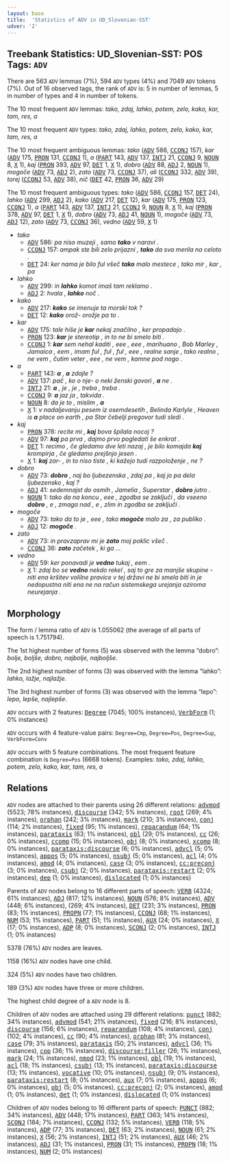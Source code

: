 ```yaml
---
layout: base
title:  'Statistics of ADV in UD_Slovenian-SST'
udver: '2'
---
```


## Treebank Statistics: UD_Slovenian-SST: POS Tags: `ADV`

There are 563 `ADV` lemmas (7%), 594 `ADV` types (4%) and 7049 `ADV` tokens (7%).
Out of 16 observed tags, the rank of `ADV` is: 5 in number of lemmas, 5 in number of types and 4 in number of tokens.

The 10 most frequent `ADV` lemmas: <em>tako, zdaj, lahko, potem, zelo, kako, kar, tam, res, a</em>

The 10 most frequent `ADV` types:  <em>tako, zdaj, lahko, potem, zelo, kako, kar, tam, res, a</em>

The 10 most frequent ambiguous lemmas: <em>tako</em> (<tt><a href="sl_sst-pos-ADV.html">ADV</a></tt> 586, <tt><a href="sl_sst-pos-CCONJ.html">CCONJ</a></tt> 157), <em>kar</em> (<tt><a href="sl_sst-pos-ADV.html">ADV</a></tt> 175, <tt><a href="sl_sst-pos-PRON.html">PRON</a></tt> 131, <tt><a href="sl_sst-pos-CCONJ.html">CCONJ</a></tt> 1), <em>a</em> (<tt><a href="sl_sst-pos-PART.html">PART</a></tt> 143, <tt><a href="sl_sst-pos-ADV.html">ADV</a></tt> 137, <tt><a href="sl_sst-pos-INTJ.html">INTJ</a></tt> 21, <tt><a href="sl_sst-pos-CCONJ.html">CCONJ</a></tt> 9, <tt><a href="sl_sst-pos-NOUN.html">NOUN</a></tt> 8, <tt><a href="sl_sst-pos-X.html">X</a></tt> 1), <em>kaj</em> (<tt><a href="sl_sst-pos-PRON.html">PRON</a></tt> 393, <tt><a href="sl_sst-pos-ADV.html">ADV</a></tt> 97, <tt><a href="sl_sst-pos-DET.html">DET</a></tt> 1, <tt><a href="sl_sst-pos-X.html">X</a></tt> 1), <em>dobro</em> (<tt><a href="sl_sst-pos-ADV.html">ADV</a></tt> 88, <tt><a href="sl_sst-pos-ADJ.html">ADJ</a></tt> 2, <tt><a href="sl_sst-pos-NOUN.html">NOUN</a></tt> 1), <em>mogoče</em> (<tt><a href="sl_sst-pos-ADV.html">ADV</a></tt> 73, <tt><a href="sl_sst-pos-ADJ.html">ADJ</a></tt> 2), <em>zato</em> (<tt><a href="sl_sst-pos-ADV.html">ADV</a></tt> 73, <tt><a href="sl_sst-pos-CCONJ.html">CCONJ</a></tt> 37), <em>ali</em> (<tt><a href="sl_sst-pos-CCONJ.html">CCONJ</a></tt> 332, <tt><a href="sl_sst-pos-ADV.html">ADV</a></tt> 39), <em>torej</em> (<tt><a href="sl_sst-pos-CCONJ.html">CCONJ</a></tt> 53, <tt><a href="sl_sst-pos-ADV.html">ADV</a></tt> 38), <em>nič</em> (<tt><a href="sl_sst-pos-DET.html">DET</a></tt> 42, <tt><a href="sl_sst-pos-PRON.html">PRON</a></tt> 36, <tt><a href="sl_sst-pos-ADV.html">ADV</a></tt> 29)

The 10 most frequent ambiguous types:  <em>tako</em> (<tt><a href="sl_sst-pos-ADV.html">ADV</a></tt> 586, <tt><a href="sl_sst-pos-CCONJ.html">CCONJ</a></tt> 157, <tt><a href="sl_sst-pos-DET.html">DET</a></tt> 24), <em>lahko</em> (<tt><a href="sl_sst-pos-ADV.html">ADV</a></tt> 299, <tt><a href="sl_sst-pos-ADJ.html">ADJ</a></tt> 2), <em>kako</em> (<tt><a href="sl_sst-pos-ADV.html">ADV</a></tt> 217, <tt><a href="sl_sst-pos-DET.html">DET</a></tt> 12), <em>kar</em> (<tt><a href="sl_sst-pos-ADV.html">ADV</a></tt> 175, <tt><a href="sl_sst-pos-PRON.html">PRON</a></tt> 123, <tt><a href="sl_sst-pos-CCONJ.html">CCONJ</a></tt> 1), <em>a</em> (<tt><a href="sl_sst-pos-PART.html">PART</a></tt> 143, <tt><a href="sl_sst-pos-ADV.html">ADV</a></tt> 137, <tt><a href="sl_sst-pos-INTJ.html">INTJ</a></tt> 21, <tt><a href="sl_sst-pos-CCONJ.html">CCONJ</a></tt> 9, <tt><a href="sl_sst-pos-NOUN.html">NOUN</a></tt> 8, <tt><a href="sl_sst-pos-X.html">X</a></tt> 1), <em>kaj</em> (<tt><a href="sl_sst-pos-PRON.html">PRON</a></tt> 378, <tt><a href="sl_sst-pos-ADV.html">ADV</a></tt> 97, <tt><a href="sl_sst-pos-DET.html">DET</a></tt> 1, <tt><a href="sl_sst-pos-X.html">X</a></tt> 1), <em>dobro</em> (<tt><a href="sl_sst-pos-ADV.html">ADV</a></tt> 73, <tt><a href="sl_sst-pos-ADJ.html">ADJ</a></tt> 41, <tt><a href="sl_sst-pos-NOUN.html">NOUN</a></tt> 1), <em>mogoče</em> (<tt><a href="sl_sst-pos-ADV.html">ADV</a></tt> 73, <tt><a href="sl_sst-pos-ADJ.html">ADJ</a></tt> 12), <em>zato</em> (<tt><a href="sl_sst-pos-ADV.html">ADV</a></tt> 73, <tt><a href="sl_sst-pos-CCONJ.html">CCONJ</a></tt> 36), <em>vedno</em> (<tt><a href="sl_sst-pos-ADV.html">ADV</a></tt> 59, <tt><a href="sl_sst-pos-X.html">X</a></tt> 1)


* <em>tako</em>
  * <tt><a href="sl_sst-pos-ADV.html">ADV</a></tt> 586: <em>pa niso muzeji , samo <b>tako</b> v naravi .</em>
  * <tt><a href="sl_sst-pos-CCONJ.html">CCONJ</a></tt> 157: <em>ampak ste bili zelo prijazni , <b>tako</b> da sva merila na celoto .</em>
  * <tt><a href="sl_sst-pos-DET.html">DET</a></tt> 24: <em>ker nama je bilo ful všeč <b>tako</b> malo mestece , tako mir , kar , pa</em>
* <em>lahko</em>
  * <tt><a href="sl_sst-pos-ADV.html">ADV</a></tt> 299: <em>in <b>lahko</b> komot imaš tam reklamo .</em>
  * <tt><a href="sl_sst-pos-ADJ.html">ADJ</a></tt> 2: <em>hvala , <b>lahko</b> noč .</em>
* <em>kako</em>
  * <tt><a href="sl_sst-pos-ADV.html">ADV</a></tt> 217: <em><b>kako</b> se imenuje ta morski tok ?</em>
  * <tt><a href="sl_sst-pos-DET.html">DET</a></tt> 12: <em><b>kako</b> orož- orožje pa to .</em>
* <em>kar</em>
  * <tt><a href="sl_sst-pos-ADV.html">ADV</a></tt> 175: <em>tale hiše je <b>kar</b> nekaj značilno , ker propadajo .</em>
  * <tt><a href="sl_sst-pos-PRON.html">PRON</a></tt> 123: <em><b>kar</b> je stereotip , in to ne bi smelo biti .</em>
  * <tt><a href="sl_sst-pos-CCONJ.html">CCONJ</a></tt> 1: <em><b>kar</b> sem nehal kaditi , eee , eee , marihuano , Bob Marley , Jamaica , eem , imam ful , ful , ful , eee , realne sanje , tako realno , ne vem , čutim veter , eee , ne vem , kamne pod nogo .</em>
* <em>a</em>
  * <tt><a href="sl_sst-pos-PART.html">PART</a></tt> 143: <em><b>a</b> , <b>a</b> zdajle ?</em>
  * <tt><a href="sl_sst-pos-ADV.html">ADV</a></tt> 137: <em>pač , ko o nje- o neki ženski govori , <b>a</b> ne .</em>
  * <tt><a href="sl_sst-pos-INTJ.html">INTJ</a></tt> 21: <em><b>a</b> , je , je , treba , treba .</em>
  * <tt><a href="sl_sst-pos-CCONJ.html">CCONJ</a></tt> 9: <em><b>a</b> jaz ja , takvida .</em>
  * <tt><a href="sl_sst-pos-NOUN.html">NOUN</a></tt> 8: <em>da je to , mislim , <b>a</b></em>
  * <tt><a href="sl_sst-pos-X.html">X</a></tt> 1: <em>v nadaljevanju pesem iz osemdesetih , Belinda Karlyle , Heaven is <b>a</b> place on earth , pa Star čebelji pregovor tudi sledi .</em>
* <em>kaj</em>
  * <tt><a href="sl_sst-pos-PRON.html">PRON</a></tt> 378: <em>recite mi , <b>kaj</b> bova špilala nocoj ?</em>
  * <tt><a href="sl_sst-pos-ADV.html">ADV</a></tt> 97: <em><b>kaj</b> pa prva , dajmo prvo pogledati še enkrat .</em>
  * <tt><a href="sl_sst-pos-DET.html">DET</a></tt> 1: <em>recimo , če gledamo dve leti nazaj , je bilo komajda <b>kaj</b> krompirja , če gledamo prejšnjo jesen .</em>
  * <tt><a href="sl_sst-pos-X.html">X</a></tt> 1: <em><b>kaj</b> zar- , in to niso tiste , ki kažejo tudi razpoloženje , ne ?</em>
* <em>dobro</em>
  * <tt><a href="sl_sst-pos-ADV.html">ADV</a></tt> 73: <em><b>dobro</b> , naj bo ljubezenska , zdaj pa , kaj jo pa dela ljubezensko , kaj ?</em>
  * <tt><a href="sl_sst-pos-ADJ.html">ADJ</a></tt> 41: <em>sedemnajst do osmih , Jamelia , Superstar , <b>dobro</b> jutro .</em>
  * <tt><a href="sl_sst-pos-NOUN.html">NOUN</a></tt> 1: <em>tako da na koncu , eee , zgodba se zaključi , da vseeno <b>dobro</b> , e , zmaga nad , e , zlim in zgodba se zaključi .</em>
* <em>mogoče</em>
  * <tt><a href="sl_sst-pos-ADV.html">ADV</a></tt> 73: <em>tako da to je , eee , tako <b>mogoče</b> malo za , za publiko .</em>
  * <tt><a href="sl_sst-pos-ADJ.html">ADJ</a></tt> 12: <em><b>mogoče</b> .</em>
* <em>zato</em>
  * <tt><a href="sl_sst-pos-ADV.html">ADV</a></tt> 73: <em>in pravzaprav mi je <b>zato</b> moj poklic všeč .</em>
  * <tt><a href="sl_sst-pos-CCONJ.html">CCONJ</a></tt> 36: <em><b>zato</b> začetek , ki ga …</em>
* <em>vedno</em>
  * <tt><a href="sl_sst-pos-ADV.html">ADV</a></tt> 59: <em>ker ponavadi je <b>vedno</b> tukaj , eem .</em>
  * <tt><a href="sl_sst-pos-X.html">X</a></tt> 1: <em>zdaj bo se <b>vedno</b> nekdo rekel , saj to gre za manjše skupine - niti ena kršitev volilne pravice v tej državi ne bi smela biti in je nedopustna niti ena ne na račun sistemskega urejanja oziroma neurejanja .</em>

## Morphology

The form / lemma ratio of `ADV` is 1.055062 (the average of all parts of speech is 1.751794).

The 1st highest number of forms (5) was observed with the lemma “dobro”: <em>bolje, boljše, dobro, najbolje, najboljše</em>.

The 2nd highest number of forms (3) was observed with the lemma “lahko”: <em>lahko, lažje, najlažje</em>.

The 3rd highest number of forms (3) was observed with the lemma “lepo”: <em>lepo, lepše, najlepše</em>.

`ADV` occurs with 2 features: <tt><a href="sl_sst-feat-Degree.html">Degree</a></tt> (7045; 100% instances), <tt><a href="sl_sst-feat-VerbForm.html">VerbForm</a></tt> (1; 0% instances)

`ADV` occurs with 4 feature-value pairs: `Degree=Cmp`, `Degree=Pos`, `Degree=Sup`, `VerbForm=Conv`

`ADV` occurs with 5 feature combinations.
The most frequent feature combination is `Degree=Pos` (6668 tokens).
Examples: <em>tako, zdaj, lahko, potem, zelo, kako, kar, tam, res, a</em>


## Relations

`ADV` nodes are attached to their parents using 26 different relations: <tt><a href="sl_sst-dep-advmod.html">advmod</a></tt> (5523; 78% instances), <tt><a href="sl_sst-dep-discourse.html">discourse</a></tt> (342; 5% instances), <tt><a href="sl_sst-dep-root.html">root</a></tt> (269; 4% instances), <tt><a href="sl_sst-dep-orphan.html">orphan</a></tt> (242; 3% instances), <tt><a href="sl_sst-dep-mark.html">mark</a></tt> (210; 3% instances), <tt><a href="sl_sst-dep-conj.html">conj</a></tt> (114; 2% instances), <tt><a href="sl_sst-dep-fixed.html">fixed</a></tt> (95; 1% instances), <tt><a href="sl_sst-dep-reparandum.html">reparandum</a></tt> (64; 1% instances), <tt><a href="sl_sst-dep-parataxis.html">parataxis</a></tt> (63; 1% instances), <tt><a href="sl_sst-dep-obl.html">obl</a></tt> (29; 0% instances), <tt><a href="sl_sst-dep-cc.html">cc</a></tt> (26; 0% instances), <tt><a href="sl_sst-dep-ccomp.html">ccomp</a></tt> (15; 0% instances), <tt><a href="sl_sst-dep-obj.html">obj</a></tt> (8; 0% instances), <tt><a href="sl_sst-dep-xcomp.html">xcomp</a></tt> (8; 0% instances), <tt><a href="sl_sst-dep-parataxis-discourse.html">parataxis:discourse</a></tt> (6; 0% instances), <tt><a href="sl_sst-dep-advcl.html">advcl</a></tt> (5; 0% instances), <tt><a href="sl_sst-dep-appos.html">appos</a></tt> (5; 0% instances), <tt><a href="sl_sst-dep-nsubj.html">nsubj</a></tt> (5; 0% instances), <tt><a href="sl_sst-dep-acl.html">acl</a></tt> (4; 0% instances), <tt><a href="sl_sst-dep-amod.html">amod</a></tt> (4; 0% instances), <tt><a href="sl_sst-dep-case.html">case</a></tt> (3; 0% instances), <tt><a href="sl_sst-dep-cc-preconj.html">cc:preconj</a></tt> (3; 0% instances), <tt><a href="sl_sst-dep-csubj.html">csubj</a></tt> (2; 0% instances), <tt><a href="sl_sst-dep-parataxis-restart.html">parataxis:restart</a></tt> (2; 0% instances), <tt><a href="sl_sst-dep-dep.html">dep</a></tt> (1; 0% instances), <tt><a href="sl_sst-dep-dislocated.html">dislocated</a></tt> (1; 0% instances)

Parents of `ADV` nodes belong to 16 different parts of speech: <tt><a href="sl_sst-pos-VERB.html">VERB</a></tt> (4324; 61% instances), <tt><a href="sl_sst-pos-ADJ.html">ADJ</a></tt> (817; 12% instances), <tt><a href="sl_sst-pos-NOUN.html">NOUN</a></tt> (576; 8% instances), <tt><a href="sl_sst-pos-ADV.html">ADV</a></tt> (448; 6% instances),  (269; 4% instances), <tt><a href="sl_sst-pos-DET.html">DET</a></tt> (231; 3% instances), <tt><a href="sl_sst-pos-PRON.html">PRON</a></tt> (83; 1% instances), <tt><a href="sl_sst-pos-PROPN.html">PROPN</a></tt> (77; 1% instances), <tt><a href="sl_sst-pos-CCONJ.html">CCONJ</a></tt> (68; 1% instances), <tt><a href="sl_sst-pos-NUM.html">NUM</a></tt> (53; 1% instances), <tt><a href="sl_sst-pos-PART.html">PART</a></tt> (51; 1% instances), <tt><a href="sl_sst-pos-AUX.html">AUX</a></tt> (24; 0% instances), <tt><a href="sl_sst-pos-X.html">X</a></tt> (17; 0% instances), <tt><a href="sl_sst-pos-ADP.html">ADP</a></tt> (8; 0% instances), <tt><a href="sl_sst-pos-SCONJ.html">SCONJ</a></tt> (2; 0% instances), <tt><a href="sl_sst-pos-INTJ.html">INTJ</a></tt> (1; 0% instances)

5378 (76%) `ADV` nodes are leaves.

1158 (16%) `ADV` nodes have one child.

324 (5%) `ADV` nodes have two children.

189 (3%) `ADV` nodes have three or more children.

The highest child degree of a `ADV` node is 8.

Children of `ADV` nodes are attached using 29 different relations: <tt><a href="sl_sst-dep-punct.html">punct</a></tt> (882; 34% instances), <tt><a href="sl_sst-dep-advmod.html">advmod</a></tt> (541; 21% instances), <tt><a href="sl_sst-dep-fixed.html">fixed</a></tt> (216; 8% instances), <tt><a href="sl_sst-dep-discourse.html">discourse</a></tt> (156; 6% instances), <tt><a href="sl_sst-dep-reparandum.html">reparandum</a></tt> (108; 4% instances), <tt><a href="sl_sst-dep-conj.html">conj</a></tt> (102; 4% instances), <tt><a href="sl_sst-dep-cc.html">cc</a></tt> (90; 4% instances), <tt><a href="sl_sst-dep-orphan.html">orphan</a></tt> (81; 3% instances), <tt><a href="sl_sst-dep-case.html">case</a></tt> (79; 3% instances), <tt><a href="sl_sst-dep-parataxis.html">parataxis</a></tt> (50; 2% instances), <tt><a href="sl_sst-dep-advcl.html">advcl</a></tt> (36; 1% instances), <tt><a href="sl_sst-dep-cop.html">cop</a></tt> (36; 1% instances), <tt><a href="sl_sst-dep-discourse-filler.html">discourse:filler</a></tt> (26; 1% instances), <tt><a href="sl_sst-dep-mark.html">mark</a></tt> (24; 1% instances), <tt><a href="sl_sst-dep-nmod.html">nmod</a></tt> (23; 1% instances), <tt><a href="sl_sst-dep-obl.html">obl</a></tt> (19; 1% instances), <tt><a href="sl_sst-dep-acl.html">acl</a></tt> (18; 1% instances), <tt><a href="sl_sst-dep-csubj.html">csubj</a></tt> (13; 1% instances), <tt><a href="sl_sst-dep-parataxis-discourse.html">parataxis:discourse</a></tt> (13; 1% instances), <tt><a href="sl_sst-dep-vocative.html">vocative</a></tt> (10; 0% instances), <tt><a href="sl_sst-dep-nsubj.html">nsubj</a></tt> (9; 0% instances), <tt><a href="sl_sst-dep-parataxis-restart.html">parataxis:restart</a></tt> (8; 0% instances), <tt><a href="sl_sst-dep-aux.html">aux</a></tt> (7; 0% instances), <tt><a href="sl_sst-dep-appos.html">appos</a></tt> (6; 0% instances), <tt><a href="sl_sst-dep-obj.html">obj</a></tt> (5; 0% instances), <tt><a href="sl_sst-dep-cc-preconj.html">cc:preconj</a></tt> (2; 0% instances), <tt><a href="sl_sst-dep-amod.html">amod</a></tt> (1; 0% instances), <tt><a href="sl_sst-dep-det.html">det</a></tt> (1; 0% instances), <tt><a href="sl_sst-dep-dislocated.html">dislocated</a></tt> (1; 0% instances)

Children of `ADV` nodes belong to 16 different parts of speech: <tt><a href="sl_sst-pos-PUNCT.html">PUNCT</a></tt> (882; 34% instances), <tt><a href="sl_sst-pos-ADV.html">ADV</a></tt> (448; 17% instances), <tt><a href="sl_sst-pos-PART.html">PART</a></tt> (363; 14% instances), <tt><a href="sl_sst-pos-SCONJ.html">SCONJ</a></tt> (184; 7% instances), <tt><a href="sl_sst-pos-CCONJ.html">CCONJ</a></tt> (132; 5% instances), <tt><a href="sl_sst-pos-VERB.html">VERB</a></tt> (118; 5% instances), <tt><a href="sl_sst-pos-ADP.html">ADP</a></tt> (77; 3% instances), <tt><a href="sl_sst-pos-DET.html">DET</a></tt> (63; 2% instances), <tt><a href="sl_sst-pos-NOUN.html">NOUN</a></tt> (61; 2% instances), <tt><a href="sl_sst-pos-X.html">X</a></tt> (56; 2% instances), <tt><a href="sl_sst-pos-INTJ.html">INTJ</a></tt> (51; 2% instances), <tt><a href="sl_sst-pos-AUX.html">AUX</a></tt> (46; 2% instances), <tt><a href="sl_sst-pos-ADJ.html">ADJ</a></tt> (31; 1% instances), <tt><a href="sl_sst-pos-PRON.html">PRON</a></tt> (31; 1% instances), <tt><a href="sl_sst-pos-PROPN.html">PROPN</a></tt> (18; 1% instances), <tt><a href="sl_sst-pos-NUM.html">NUM</a></tt> (2; 0% instances)

